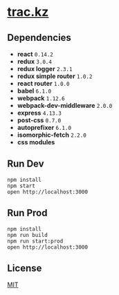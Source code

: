 # [trac.kz](https://github.com/StevenIseki/trac.kz)

## Dependencies

* **react** `0.14.2`
* **redux** `3.0.4`
* **redux logger** `2.3.1`
* **redux simple router** `1.0.2`
* **react router** `1.0.0`
* **babel** `6.1.0`
* **webpack** `1.12.6`
* **webpack-dev-middleware** `2.0.0`
* **express** `4.13.3`
* **post-css** `0.7.0`
* **autoprefixer** `6.1.0`
* **isomorphic-fetch** `2.2.0`
* **css modules**

## Run Dev

```
npm install
npm start
open http://localhost:3000
```

## Run Prod

```
npm install
npm run build
npm run start:prod
open http://localhost:3000
```

## License

[MIT](http://isekivacenz.mit-license.org/)

